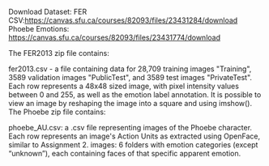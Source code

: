 Download Dataset:
FER CSV:https://canvas.sfu.ca/courses/82093/files/23431284/download
Phoebe Emotions: https://canvas.sfu.ca/courses/82093/files/23431774/download

The FER2013 zip file contains:

fer2013.csv - a file containing data for 28,709 training images "Training", 3589 validation images "PublicTest", and 3589 test images "PrivateTest". Each row represents a 48x48 sized image, with pixel intensity values between 0 and 255, as well as the emotion label annotation. It is possible to view an image by reshaping the image into a square and using imshow().
The Phoebe zip file contains:

phoebe_AU.csv: a .csv file representing images of the Phoebe character. Each row represents an image's Action Units as extracted using OpenFace, similar to Assignment 2.
images: 6 folders with emotion categories (except “unknown”), each containing faces of that specific apparent emotion.
